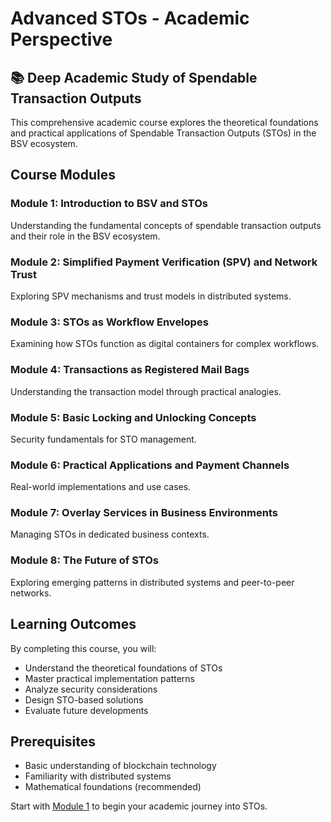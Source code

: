 # Advanced STOs - Academic Perspective

## 📚 Deep Academic Study of Spendable Transaction Outputs

This comprehensive academic course explores the theoretical foundations and practical applications of Spendable Transaction Outputs (STOs) in the BSV ecosystem.

## Course Modules

### Module 1: Introduction to BSV and STOs
Understanding the fundamental concepts of spendable transaction outputs and their role in the BSV ecosystem.

### Module 2: Simplified Payment Verification (SPV) and Network Trust
Exploring SPV mechanisms and trust models in distributed systems.

### Module 3: STOs as Workflow Envelopes
Examining how STOs function as digital containers for complex workflows.

### Module 4: Transactions as Registered Mail Bags
Understanding the transaction model through practical analogies.

### Module 5: Basic Locking and Unlocking Concepts
Security fundamentals for STO management.

### Module 6: Practical Applications and Payment Channels
Real-world implementations and use cases.

### Module 7: Overlay Services in Business Environments
Managing STOs in dedicated business contexts.

### Module 8: The Future of STOs
Exploring emerging patterns in distributed systems and peer-to-peer networks.

## Learning Outcomes

By completing this course, you will:
- Understand the theoretical foundations of STOs
- Master practical implementation patterns
- Analyze security considerations
- Design STO-based solutions
- Evaluate future developments

## Prerequisites

- Basic understanding of blockchain technology
- Familiarity with distributed systems
- Mathematical foundations (recommended)

Start with [Module 1](./module-1-introduction-to-bsv-and-the-concept-of-spendable-transaction-outputs-stos/README.md) to begin your academic journey into STOs.